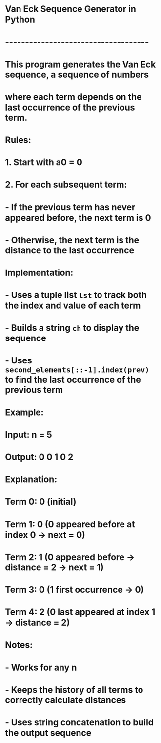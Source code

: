# Van Eck Sequence Generator in Python
# ------------------------------------
# This program generates the Van Eck sequence, a sequence of numbers
# where each term depends on the last occurrence of the previous term.
#
# Rules:
# 1. Start with a0 = 0
# 2. For each subsequent term:
#    - If the previous term has never appeared before, the next term is 0
#    - Otherwise, the next term is the distance to the last occurrence
#
# Implementation:
# - Uses a tuple list `lst` to track both the index and value of each term
# - Builds a string `ch` to display the sequence
# - Uses `second_elements[::-1].index(prev)` to find the last occurrence of the previous term
#
# Example:
# Input: n = 5
# Output: 0 0 1 0 2
# Explanation:
# Term 0: 0 (initial)
# Term 1: 0 (0 appeared before at index 0 → next = 0)
# Term 2: 1 (0 appeared before → distance = 2 → next = 1)
# Term 3: 0 (1 first occurrence → 0)
# Term 4: 2 (0 last appeared at index 1 → distance = 2)
#
# Notes:
# - Works for any n
# - Keeps the history of all terms to correctly calculate distances
# - Uses string concatenation to build the output sequence
